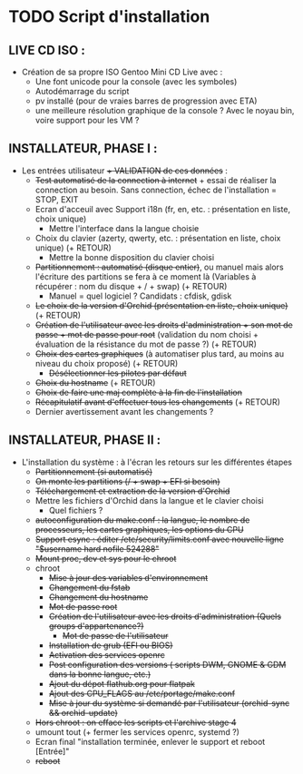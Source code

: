 # TODO Script d'installation

## LIVE CD ISO :
* Création de sa propre ISO Gentoo Mini CD Live avec :
  * Une font unicode pour la console (avec les symboles)
  * Autodémarrage du script
  * pv installé (pour de vraies barres de progression avec ETA)
  * une meilleure résolution graphique de la console ? Avec le noyau bin, voire support pour les VM ?

## INSTALLATEUR, PHASE I :
* Les entrées utilisateur ~~+ VALIDATION de ces données~~ :
  * ~~Test automatisé de la connection à internet~~ + essai de réaliser la connection au besoin. Sans connection, échec de l'installation = STOP, EXIT
  * Ecran d'acceuil avec Support i18n (fr, en, etc. : présentation en liste, choix unique)
    * Mettre l'interface dans la langue choisie
  * Choix du clavier (azerty, qwerty, etc. : présentation en liste, choix unique) (+ RETOUR)
    * Mettre la bonne disposition du clavier choisi
  * ~~Partitionnement : automatisé (disque entier)~~, ou manuel mais alors l'écriture des partitions se fera à ce moment là (Variables à récupérer : nom du disque + / + swap) (+ RETOUR)
    * Manuel = quel logiciel ? Candidats : cfdisk, gdisk
  * ~~Le choix de la version d'Orchid (présentation en liste, choix unique)~~ (+ RETOUR)
  * ~~Création de l'utilisateur avec les droits d'administration + son mot de passe + mot de passe pour root~~ (validation du nom choisi + évaluation de la résistance du mot de passe ?) (+ RETOUR)
  * ~~Choix des cartes graphiques~~ (à automatiser plus tard, au moins au niveau du choix proposé) (+ RETOUR)
    * ~~Désélectionner les pilotes par défaut~~
  * ~~Choix du hostname~~ (+ RETOUR)
  * ~~Choix de faire une maj complète à la fin de l'installation~~
  * ~~Récapitulatif avant d'effectuer tous les changements~~ (+ RETOUR)
  * Dernier avertissement avant les changements ?
## INSTALLATEUR, PHASE II :
* L'installation du système : à l'écran les retours sur les différentes étapes
  * ~~Partitionnement (si automatisé)~~
  * ~~On monte les partitions (/ + swap + EFI si besoin)~~
  * ~~Téléchargement et extraction de la version d'Orchid~~
  * Mettre les fichiers d'Orchid dans la langue et le clavier choisi
    * Quel fichiers ?
  * ~~autoconfiguration du make.conf : la langue, le nombre de processeurs, les cartes graphiques, les options du CPU~~
  * ~~Support esync : éditer /etc/security/limits.conf avec nouvelle ligne "$username hard nofile 524288"~~
  * ~~Mount proc, dev et sys pour le chroot~~
  * chroot
    * ~~Mise à jour des variables d'environnement~~
    * ~~Changement du fstab~~
    * ~~Changement du hostname~~
    * ~~Mot de passe root~~
    * ~~Création de l'utilisateur avec les droits d'administration (Quels groups d'appartenance?)~~
      * ~~Mot de passe de l'utilisateur~~
    * ~~Installation de grub (EFI ou BIOS)~~
    * ~~Activation des services openrc~~
    * ~~Post configuration des versions ( scripts DWM, GNOME & GDM dans la bonne langue, etc.)~~
    * ~~Ajout du dépot flathub.org pour flatpak~~
    * ~~Ajout des CPU_FLAGS au /etc/portage/make.conf~~
    * ~~Mise à jour du système si demandé par l'utilisateur (orchid-sync && orchid-update)~~
  * ~~Hors chroot : on efface les scripts et l'archive stage 4~~
  * umount tout (+ fermer les services openrc, systemd ?)
  * Ecran final "installation terminée, enlever le support et reboot [Entrée]"
  * ~~reboot~~
